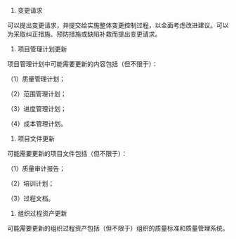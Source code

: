 
1. 变更请求

可以提出变更请求，并提交给实施整体变更控制过程，以全面考虑改进建议。可以为采取纠正措施、预防措施或缺陷补救而提出变更请求。

1. 项目管理计划更新

项目管理计划中可能需要更新的内容包括（但不限于）：

（1）质量管理计划；

（2）范围管理计划；

（3）进度管理计划；

（4）成本管理计划。

1. 项目文件更新

可能需要更新的项目文件包括（但不限于）：

（1）质量审计报告；

（2）培训计划；

（3）过程文档。

1. 组织过程资产更新

可能需要更新的组织过程资产包括（但不限于）组织的质量标准和质量管理系统。
